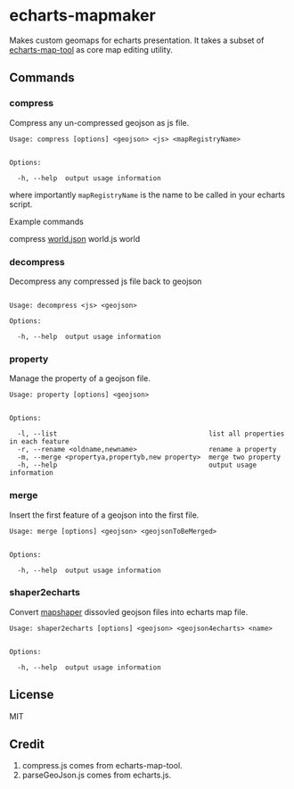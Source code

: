 # echarts-mapmaker

Makes custom geomaps for echarts presentation. It takes a subset of [echarts-map-tool](https://github.com/ecomfe/echarts-map-tool) as core map editing utility.

## Commands

### compress

Compress any un-compressed geojson as js file.

```
Usage: compress [options] <geojson> <js> <mapRegistryName>


Options:

  -h, --help  output usage information
```

where importantly `mapRegistryName` is the name to be called in your echarts script.

Example commands

compress [world.json](https://github.com/ecomfe/echarts/blob/master/map/json/world.json) world.js world

### decompress

Decompress any compressed js file back to geojson

```

Usage: decompress <js> <geojson>

Options:

  -h, --help  output usage information
```


### property

Manage the property of a geojson file.

```
Usage: property [options] <geojson>


Options:

  -l, --list                                      list all properties in each feature
  -r, --rename <oldname,newname>                  rename a property
  -m, --merge <propertya,propertyb,new property>  merge two property
  -h, --help                                      output usage information
```

### merge

Insert the first feature of a geojson into the first file.

```
Usage: merge [options] <geojson> <geojsonToBeMerged>


Options:

  -h, --help  output usage information
```

### shaper2echarts

Convert [mapshaper](https://github.com/mbloch/mapshaper) dissovled geojson files into echarts map file.

```
Usage: shaper2echarts [options] <geojson> <geojson4echarts> <name>


Options:

  -h, --help  output usage information
```

## License

MIT

## Credit

1. compress.js comes from echarts-map-tool.
1. parseGeoJson.js comes from echarts.js.